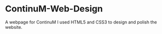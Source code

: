 # ContinuM-Web-Design
A webpage for ContinuM
I used HTML5 and CSS3 to design and polish the website.

